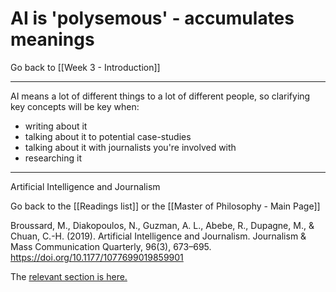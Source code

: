 # AI is 'polysemous' - accumulates meanings

Go back to [[Week 3 - Introduction]]

---

AI means a lot of different things to a lot of different people, so clarifying key concepts will be key when:

 - writing about it
 - talking about it to potential case-studies
 - talking about it with journalists you're involved with
 - researching it

---

Artificial Intelligence and Journalism

Go back to the [[Readings list]] or the [[Master of Philosophy - Main Page]]

Broussard, M., Diakopoulos, N., Guzman, A. L., Abebe, R., Dupagne, M., & Chuan, C.-H. (2019). Artificial Intelligence and Journalism. Journalism & Mass Communication Quarterly, 96(3), 673–695. https://doi.org/10.1177/1077699019859901


The [relevant section is here.](https://journals.sagepub.com/doi/pdf/10.1177/1077699019859901?casa_token=odIB-zGT0CoAAAAA:MKFKTAseky-DUqVAVmy5WZYjj0Hbc1hWW8JoZZMEdulyq51CCZjh0EKcjclvumptO7LKh5V5XIrqag)